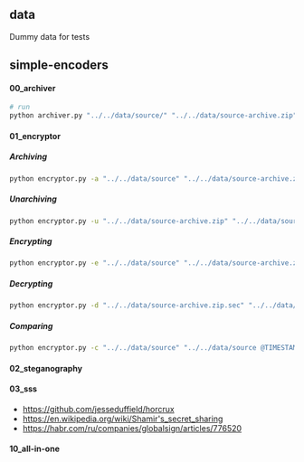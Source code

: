 ## data
Dummy data for tests

## simple-encoders
#### 00_archiver
```bash
# run
python archiver.py "../../data/source/" "../../data/source-archive.zip"
```

#### 01_encryptor
##### Archiving
```bash
python encryptor.py -a "../../data/source" "../../data/source-archive.zip"
```

##### Unarchiving
```bash
python encryptor.py -u "../../data/source-archive.zip" "../../data/source"
```

##### Encrypting
```bash
python encryptor.py -e "../../data/source" "../../data/source-archive.zip.sec"
```

##### Decrypting
```bash
python encryptor.py -d "../../data/source-archive.zip.sec" "../../data/source"
```

##### Comparing
```bash
python encryptor.py -c "../../data/source" "../../data/source @TIMESTAMP"
```

#### 02_steganography
#### 03_sss
- https://github.com/jesseduffield/horcrux
- https://en.wikipedia.org/wiki/Shamir's_secret_sharing
- https://habr.com/ru/companies/globalsign/articles/776520

#### 10_all-in-one
